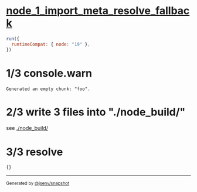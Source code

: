 # [node_1_import_meta_resolve_fallback](../../import_meta_resolve_node.test.mjs#L21)

```js
run({
  runtimeCompat: { node: "19" },
})
```

# 1/3 console.warn

```console
Generated an empty chunk: "foo".
```

# 2/3 write 3 files into "./node_build/"

see [./node_build/](./node_build/)

# 3/3 resolve

```js
{}
```

---

<sub>
  Generated by <a href="https://github.com/jsenv/core/tree/main/packages/independent/snapshot">@jsenv/snapshot</a>
</sub>
